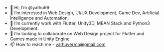 - 👋 Hi, I’m @yathu99
- 👀 I’m interested in Web Design, UI/UX Development, Game Dev, Artificial Intelligence and Automation. 
- 🌱 I’m currently work with Flutter, Unity3D, MEAN Stack and Python3 Development.
- 💞️ I’m looking to collaborate on Web Design project for Flutter and Games made in Unity Engine.
- 📫 How to reach me - yathuverma@gmail.com

<!---
yathu99/yathu99 is a ✨ special ✨ repository because its `README.md` (this file) appears on your GitHub profile.
You can click the Preview link to take a look at your changes.
--->
